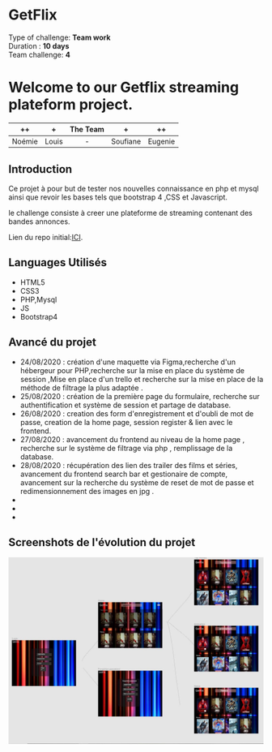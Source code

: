 
# GetFlix
Type of challenge: **Team work**  
Duration : **10 days**  
Team challenge: **4**  

# **Welcome to our Getflix streaming plateform project.**  
  

| ++ | + | The Team | + | ++ |
| :-----: | :-----: | :-----: | :-----: | :-----: |
| Noémie | Louis | - | Soufiane | Eugenie | 

## Introduction

Ce projet à pour but de tester nos nouvelles connaissance en php et mysql ainsi que revoir les bases tels que bootstrap 4 ,CSS et Javascript.

le challenge consiste à creer une plateforme de streaming contenant des bandes annonces.

Lien du repo initial:[ICI](https://github.com/becodeorg/BXL-Swartz-3-21).

## Languages Utilisés

* HTML5
* CSS3
* PHP,Mysql
* JS
* Bootstrap4

## Avancé du projet

* 24/08/2020 : création d'une maquette via Figma,recherche d'un hébergeur pour PHP,recherche sur la mise en place du système de session ,Mise en place d'un trello et recherche sur la mise en place de la méthode de filtrage la plus adaptée .
* 25/08/2020 : création de la première page du formulaire, recherche sur authentification et système de session et partage de database.
* 26/08/2020 : creation des form d'enregistrement et d'oubli de mot de passe, creation de la home page, session register & lien avec le frontend.
* 27/08/2020 : avancement du frontend au niveau de la home page , recherche sur le système de filtrage via php , remplissage de la database.
* 28/08/2020 : récupération des lien des trailer des films et séries, avancement du frontend search bar et gestionaire de compte, avancement sur la recherche du système de reset de mot de passe et redimensionnement des images en jpg .
*
*
*
## Screenshots de l'évolution du projet

![](assets/Figma.JPG)
